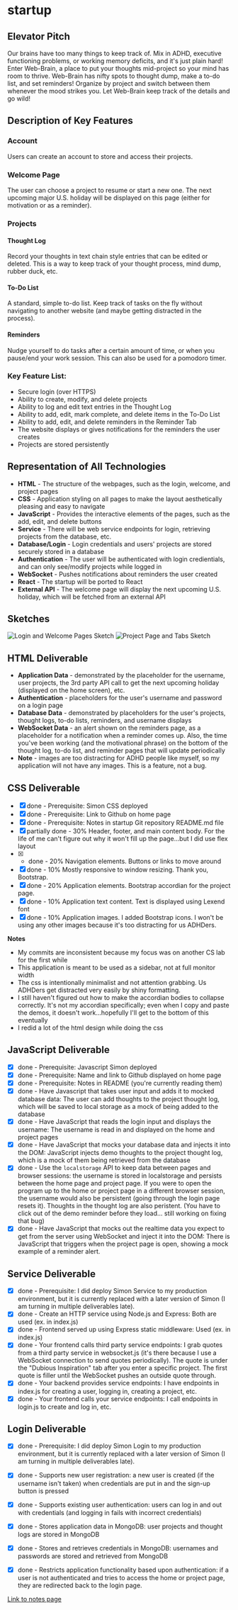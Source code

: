 # startup

## Elevator Pitch
Our brains have too many things to keep track of. Mix in ADHD, executive functioning problems, or working memory deficits, and it's just plain hard! Enter Web-Brain, a place to put your thoughts mid-project so your mind has room to thrive. Web-Brain has nifty spots to thought dump, make a to-do list, and set reminders! Organize by project and switch between them whenever the mood strikes you. Let Web-Brain keep track of the details and go wild!

## Description of Key Features
### Account
Users can create an account to store and access their projects.
### Welcome Page
The user can choose a project to resume or start a new one. The next upcoming major U.S. holiday will be displayed on this page (either for motivation or as a reminder).
### Projects
#### Thought Log
Record your thoughts in text chain style entries that can be edited or deleted. This is a way to keep track of your thought process, mind dump, rubber duck, etc.
#### To-Do List
A standard, simple to-do list. Keep track of tasks on the fly without navigating to another website (and maybe getting distracted in the process).
#### Reminders
Nudge yourself to do tasks after a certain amount of time, or when you pause/end your work session. This can also be used for a pomodoro timer.
### Key Feature List:
- Secure login (over HTTPS)
- Ability to create, modify, and delete projects
- Ability to log and edit text entries in the Thought Log
- Ability to add, edit, mark complete, and delete items in the To-Do List
- Ability to add, edit, and delete reminders in the Reminder Tab
- The website displays or gives notifications for the reminders the user creates
- Projects are stored persistently

## Representation of All Technologies
- **HTML** - The structure of the webpages, such as the login, welcome, and project pages
- **CSS** - Application styling on all pages to make the layout aesthetically pleasing and easy to navigate
- **JavaScript** - Provides the interactive elements of the pages, such as the add, edit, and delete buttons
- **Service** - There will be web service endpoints for login, retrieving projects from the database, etc.
- **Database/Login** - Login credentials and users' projects are stored securely stored in a database
- **Authentication** - The user will be authenticated with login credientials, and can only see/modify projects while logged in
- **WebSocket** - Pushes notifications about reminders the user created
- **React** - The startup will be ported to React
- **External API** - The welcome page will display the next upcoming U.S. holiday, which will be fetched from an external API

## Sketches
![Login and Welcome Pages Sketch](sketch_1.jpg)
![Project Page and Tabs Sketch](sketch_2.jpg)

## HTML Deliverable
- **Application Data** - demonstrated by the placeholder for the username, user projects, the 3rd party API call to get the next upcoming holiday (displayed on the home screen), etc.
- **Authentication** - placeholders for the user's username and password on a login page
- **Database Data** - demonstrated by placeholders for the user's projects, thought logs, to-do lists, reminders, and username displays
- **WebSocket Data** - an alert shown on the reminders page, as a placeholder for a notification when a reminder comes up. Also, the time you've been working (and the motivational phrase) on the bottom of the thought log, to-do list, and reminder pages that will update periodically
- **Note** - images are too distracting for ADHD people like myself, so my application will not have any images. This is a feature, not a bug.

## CSS Deliverable
- [x] done - Prerequisite: Simon CSS deployed
- [x] done - Prerequisite: Link to Github on home page
- [x] done - Prerequisite: Notes in startup Git repository README.md file
- [x] partially done - 30% Header, footer, and main content body. For the life of me can't figure out why it won't fill up the page...but I did use flex layout
- [x] - done - 20% Navigation elements. Buttons or links to move around
- [x] done - 10% Mostly responsive to window resizing. Thank you, Bootstrap.
- [x] done - 20% Application elements. Bootstrap accordian for the project page.
- [x] done - 10% Application text content. Text is displayed using Lexend font
- [x] done - 10% Application images. I added Bootstrap icons. I won't be using any other images because it's too distracting for us ADHDers.

**Notes**
- My commits are inconsistent because my focus was on another CS lab for the first while
- This application is meant to be used as a sidebar, not at full monitor width
- The css is intentionally minimalist and not attention grabbing. Us ADHDers get distracted very easily by shiny formatting.
- I still haven't figured out how to make the accordian bodies to collapse correctly. It's not my accordian specifically; even when I copy and paste the demos, it doesn't work...hopefully I'll get to the bottom of this eventually
- I redid a lot of the html design while doing the css

## JavaScript Deliverable
- [x] done - Prerequisite: Javascript Simon deployed
- [x] done - Prerequisite: Name and link to Github displayed on home page
- [x] done - Prerequisite: Notes in README (you're currently reading them)
- [x] done - Have Javascript that takes user input and adds it to mocked database data: The user can add thoughts to the project thought log, which will be saved to local storage as a mock of being added to the database
- [x] done - Have JavaScript that reads the login input and displays the username: The username is read in and displayed on the home and project pages
- [x] done - Have JavaScript that mocks your database data and injects it into the DOM: JavaScript injects demo thoughts to the project thought log, which is a mock of them being retrieved from the database
- [x] done - Use the `localstorage` API to keep data between pages and browser sessions: the username is stored in localstorage and persists between the home page and project page. If you were to open the program up to the home or project page in a different browser session, the username would also be persistent (going through the login page resets it). Thoughts in the thought log are also peristent. (You have to click out of the demo reminder before they load... still working on fixing that bug)
- [x] done - Have JavaScript that mocks out the realtime data you expect to get from the server using WebSocket and inject it into the DOM: There is JavaScript that triggers when the project page is open, showing a mock example of a reminder alert.

## Service Deliverable
- [x] done - Prerequisite: I did deploy Simon Service to my production environment, but it is currently replaced with a later version of Simon (I am turning in multiple deliverables late).
- [x] done - Create an HTTP service using Node.js and Express: Both are used (ex. in index.js)
- [x] done - Frontend served up using Express static middleware: Used (ex. in index.js)
- [x] done - Your frontend calls third party service endpoints: I grab quotes from a third party service in websocket.js (it's there because I use a WebSocket connection to send quotes periodically). The quote is under the "Dubious Inspiration" tab after you enter a specific project. The first quote is filler until the WebSocket pushes an outside quote through.
- [x] done - Your backend provides service endpoints: I have endpoints in index.js for creating a user, logging in, creating a project, etc.
- [x] done - Your frontend calls your service endpoints: I call endpoints in login.js to create and log in, etc.

## Login Deliverable
- [x] done - Prerequisite: I did deploy Simon Login to my production environment, but it is currently replaced with a later version of Simon (I am turning in multiple deliverables late).
- [x] done - Supports new user registration: a new user is created (if the username isn't taken) when credentials are put in and the sign-up button is pressed
- [x] done - Supports existing user authentication: users can log in and out with credentials (and logging in fails with incorrect credentials)
- [x] done - Stores application data in MongoDB: user projects and thought logs are stored in MongoDB
- [x] done - Stores and retrieves credentials in MongoDB: usernames and passwords are stored and retrieved from MongoDB
- [x] done - Restricts application functionality based upon authentication: if a user is not authenticated and tries to access the home or project page, they are redirected back to the login page.




[Link to notes page](notes.md)
